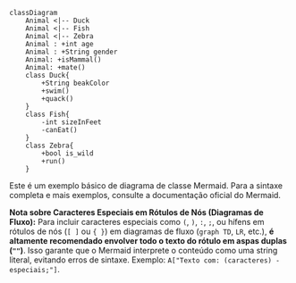 ```mermaid
classDiagram
    Animal <|-- Duck
    Animal <|-- Fish
    Animal <|-- Zebra
    Animal : +int age
    Animal : +String gender
    Animal: +isMammal()
    Animal: +mate()
    class Duck{
        +String beakColor
        +swim()
        +quack()
    }
    class Fish{
        -int sizeInFeet
        -canEat()
    }
    class Zebra{
        +bool is_wild
        +run()
    }
```

Este é um exemplo básico de diagrama de classe Mermaid. Para a sintaxe completa e mais exemplos, consulte a documentação oficial do Mermaid.

**Nota sobre Caracteres Especiais em Rótulos de Nós (Diagramas de Fluxo):**
Para incluir caracteres especiais como `(`, `)`, `:`, `;`, ou hífens em rótulos de nós (`[ ]` ou `{ }`) em diagramas de fluxo (`graph TD`, `LR`, etc.), **é altamente recomendado envolver todo o texto do rótulo em aspas duplas (`""`)**. Isso garante que o Mermaid interprete o conteúdo como uma string literal, evitando erros de sintaxe. Exemplo: `A["Texto com: (caracteres) - especiais;"]`.